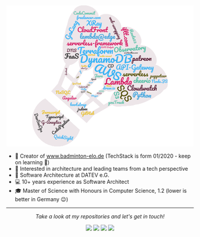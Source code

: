 ![](techstack.png)

* 🏸 Creator of www.badminton-elo.de (TechStack is form 01/2020 - keep on learning 💪)
* 🧐 Interested in architecture and leading teams from a tech perspective
* 💼 Software Architecture at DATEV e.G.
* 💻 10+ years experience as Software Architect
* 🎓 Master of Science with Honours in Computer Science, 1.2 (lower is better in Germany 😉)



<hr>
<p align="center">
  <i>Take a look at my repositories and let's get in touch!</i>

<p align="center">
<a href= "https://github.com/chris2k2"><img src="https://img.icons8.com/material-outlined/27/000000/ball-point-pen.png"/></a>
<a href= "https://www.linkedin.com/in/cweyermann/"><img src="https://img.icons8.com/material-outlined/30/000000/linkedin.png"/></a>
<a href= "https://twitter.com/badmintonElo"><img src="https://img.icons8.com/material-outlined/30/000000/twitter.png"/></a>
<a href= "https://www.badminton-elo.de"><img src="https://img.icons8.com/material-outlined/27/000000/geography.png"/></a>
</p>
